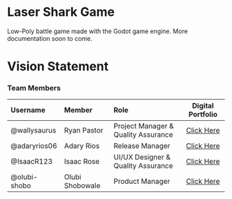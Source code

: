 # Laser Shark Game
Low-Poly battle game made with the Godot game engine. More documentation soon to come.
# Vision Statement
### Team Members
| Username | Member | Role | Digital Portfolio |
| :------ | :---- | :--- | :--------------: |
| @wallysaurus | Ryan Pastor | Project Manager & Quality Assurance | [Click Here](https://codermerlin.academy/users/ryan-pastor/Digital%20Portfolio/CS-I/index.html) |
| @adaryrios06 | Adary Rios | Release Manager | [Click Here](https://codermerlin.academy/users/adary-rios/Digital%20Portfolio/CS-II/index.html) |
| @IsaacR123 | Isaac Rose | UI/UX Designer & Quality Assurance | [Click Here](https://codermerlin.academy/users/isaac-rose/Digital%20Portfolio/CS-II/index.html) | 
| @olubi-shobo | Olubi Shobowale | Product Manager | [Click Here](https://codermerlin.academy/users/olubi-shobowale/Digital%20Portfolio/index.html) |
